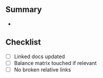 ## Summary
- 

## Checklist
- [ ] Linked docs updated
- [ ] Balance matrix touched if relevant
- [ ] No broken relative links
